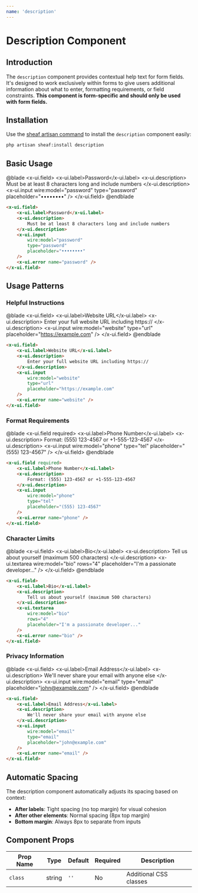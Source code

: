 ```yaml
---
name: 'description'
---
```


# Description Component

## Introduction

The `description` component provides contextual help text for form fields. It's designed to work exclusively within forms to give users additional information about what to enter, formatting requirements, or field constraints. **This component is form-specific and should only be used with form fields.**

## Installation

Use the [sheaf artisan command](/docs/guides/cli-installation#content-component-management) to install the `description` component easily:

```bash
php artisan sheaf:install description
```


## Basic Usage

@blade
<x-demo class="flex justify-center">
    <x-ui.field>
        <x-ui.label>Password</x-ui.label>
        <x-ui.description>
            Must be at least 8 characters long and include numbers
        </x-ui.description>
        <x-ui.input 
            wire:model="password" 
            type="password"
            placeholder="••••••••"
        />
    </x-ui.field>
</x-demo>
@endblade

```html
<x-ui.field>
    <x-ui.label>Password</x-ui.label>
    <x-ui.description>
        Must be at least 8 characters long and include numbers
    </x-ui.description>
    <x-ui.input 
        wire:model="password" 
        type="password"
        placeholder="••••••••"
    />
    <x-ui.error name="password" />
</x-ui.field>
```

## Usage Patterns

### Helpful Instructions

@blade
<x-demo class="flex justify-center">
    <x-ui.field>
        <x-ui.label>Website URL</x-ui.label>
        <x-ui.description>
            Enter your full website URL including https://
        </x-ui.description>
        <x-ui.input 
            wire:model="website" 
            type="url"
            placeholder="https://example.com"
        />
    </x-ui.field>
</x-demo>
@endblade

```html
<x-ui.field>
    <x-ui.label>Website URL</x-ui.label>
    <x-ui.description>
        Enter your full website URL including https://
    </x-ui.description>
    <x-ui.input 
        wire:model="website" 
        type="url"
        placeholder="https://example.com"
    />
    <x-ui.error name="website" />
</x-ui.field>
```

### Format Requirements

@blade
<x-demo class="flex justify-center">
    <x-ui.field required>
        <x-ui.label>Phone Number</x-ui.label>
        <x-ui.description>
            Format: (555) 123-4567 or +1-555-123-4567
        </x-ui.description>
        <x-ui.input 
            wire:model="phone" 
            type="tel"
            placeholder="(555) 123-4567"
        />
    </x-ui.field>
</x-demo>
@endblade

```html
<x-ui.field required>
    <x-ui.label>Phone Number</x-ui.label>
    <x-ui.description>
        Format: (555) 123-4567 or +1-555-123-4567
    </x-ui.description>
    <x-ui.input 
        wire:model="phone" 
        type="tel"
        placeholder="(555) 123-4567"
    />
    <x-ui.error name="phone" />
</x-ui.field>
```

### Character Limits

@blade
<x-demo class="flex justify-center">
    <x-ui.field>
        <x-ui.label>Bio</x-ui.label>
        <x-ui.description>
            Tell us about yourself (maximum 500 characters)
        </x-ui.description>
        <x-ui.textarea 
            wire:model="bio" 
            rows="4"
            placeholder="I'm a passionate developer..."
        />
    </x-ui.field>
</x-demo>
@endblade

```html
<x-ui.field>
    <x-ui.label>Bio</x-ui.label>
    <x-ui.description>
        Tell us about yourself (maximum 500 characters)
    </x-ui.description>
    <x-ui.textarea 
        wire:model="bio" 
        rows="4"
        placeholder="I'm a passionate developer..."
    />
    <x-ui.error name="bio" />
</x-ui.field>
```

### Privacy Information

@blade
<x-demo class="flex justify-center">
    <x-ui.field>
        <x-ui.label>Email Address</x-ui.label>
        <x-ui.description>
            We'll never share your email with anyone else
        </x-ui.description>
        <x-ui.input 
            wire:model="email" 
            type="email"
            placeholder="john@example.com"
        />
    </x-ui.field>
</x-demo>
@endblade

```html
<x-ui.field>
    <x-ui.label>Email Address</x-ui.label>
    <x-ui.description>
        We'll never share your email with anyone else
    </x-ui.description>
    <x-ui.input 
        wire:model="email" 
        type="email"
        placeholder="john@example.com"
    />
    <x-ui.error name="email" />
</x-ui.field>
```

## Automatic Spacing

The description component automatically adjusts its spacing based on context:

- **After labels**: Tight spacing (no top margin) for visual cohesion
- **After other elements**: Normal spacing (8px top margin)
- **Bottom margin**: Always 8px to separate from inputs

## Component Props

| Prop Name | Type | Default | Required | Description |
|-----------|------|---------|----------|-------------|
| `class` | string | `''` | No | Additional CSS classes |

